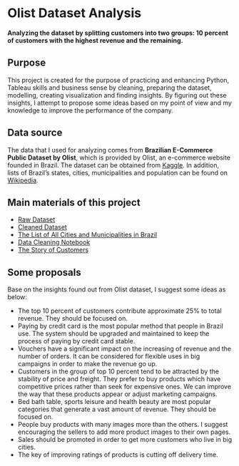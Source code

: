 # Olist Dataset Analysis

**Analyzing the dataset by splitting customers into two groups: 10 percent of customers with the highest revenue and the remaining.**

## Purpose
This project is created for the purpose of practicing and enhancing Python, Tableau skills and business sense by cleaning, preparing the dataset, modelling, creating visualization and finding insights.
By figuring out these insights, I attempt to propose some ideas based on my point of view and my knowledge to improve the performance of the company.

## Data source
The data that I used for analyzing comes from **Brazilian E-Commerce Public Dataset by Olist**, which is provided by Olist, an e-commerce website founded in Brazil. The dataset can be obtained from [Kaggle](https://www.kaggle.com/datasets/olistbr/brazilian-ecommerce?resource=download). In addition, lists of Brazil’s states, cities, municipalities and population can be found on [Wikipedia](https://en.wikipedia.org/wiki/Main_Page). 

## Main materials of this project
* [Raw Dataset](https://github.com/nhanngth/Analyze-Olist-Dataset/tree/main/Olist%20Raw%20Dataset)
* [Cleaned Dataset](https://github.com/nhanngth/Analyze-Olist-Dataset/tree/main/Cleaned%20Dataset)
* [The List of All Cities and Municipalities in Brazil](https://github.com/nhanngth/Analyze-Olist-Dataset/blob/main/Get%20list%20of%20all%20cities.ipynb)
* [Data Cleaning Notebook](https://github.com/nhanngth/Analyze-Olist-Dataset/blob/main/Olist%20Dataset%20Cleaning.ipynb)
* [The Story of Customers](https://github.com/nhanngth/Analyze-Olist-Dataset/blob/main/The%20Story%20of%20Customers.twbx)

## Some proposals
Base on the insights found out from Olist dataset, I suggest some ideas as below:
* The top 10 percent of customers contribute approximate 25% to total revenue. They should be focused on.
* Paying by credit card is the most popular method that people in Brazil use. The system should be upgraded and maintained to keep the process of paying by credit card stable.
* Vouchers have a significant impact on the increasing of revenue and the number of orders. It can be considered for flexible uses in big campaigns in order to make the revenue go up.
* Customers in the group of top 10 percent tend to be attracted by the stability of price and freight. They prefer to buy products which have competitive prices rather than seek for expensive ones. We can improve the way that these products appear or adjust marketing campaigns.
* Bed bath table, sports leisure and health beauty are most popular categories that generate a vast amount of revenue. They should be focused on.
* People buy products with many images more than the others. I suggest encouraging the sellers to add more product images to their own pages.
* Sales should be promoted in order to get more customers who live in big cities.
* The key of improving ratings of products is cutting off delivery time. 
